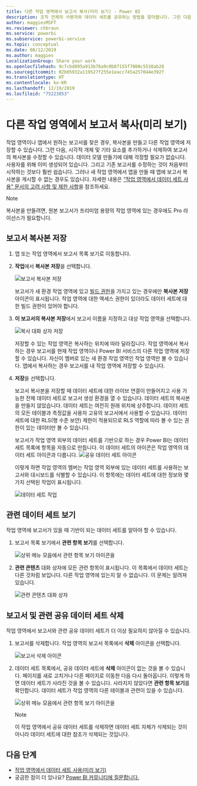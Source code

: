 ```yaml
---
title: 다른 작업 영역에서 보고서 복사(미리 보기) - Power BI
description: 조직 전체의 사용자와 데이터 세트를 공유하는 방법을 알아봅니다. 그런 다음, 자신의 작업 영역에서 데이터 세트를 기반으로 보고서를 빌드할 수 있습니다.
author: maggiesMSFT
ms.reviewer: chbraun
ms.service: powerbi
ms.subservice: powerbi-service
ms.topic: conceptual
ms.date: 08/12/2019
ms.author: maggies
LocalizationGroup: Share your work
ms.openlocfilehash: 9c7cbd895a913b76a9c0b87155f7800c5538ab28
ms.sourcegitcommit: 02b05932a119527f255e1eacc745a257044e392f
ms.translationtype: HT
ms.contentlocale: ko-KR
ms.lasthandoff: 12/19/2019
ms.locfileid: "75223853"
---
```

# <a name="copy-reports-from-other-workspaces-preview"></a>다른 작업 영역에서 보고서 복사(미리 보기)

작업 영역이나 앱에서 원하는 보고서를 찾은 경우, 복사본을 만들고 다른 작업 영역에 저장할 수 있습니다. 그런 다음, 시각적 개체 및 기타 요소를 추가하거나 삭제하여 보고서의 복사본을 수정할 수 있습니다. 데이터 모델 만들기에 대해 걱정할 필요가 없습니다. 사용자를 위해 이미 생성되어 있습니다. 그리고 기존 보고서를 수정하는 것이 처음부터 시작하는 것보다 훨씬 쉽습니다. 그러나 새 작업 영역에서 앱을 만들 때 앱에 보고서 복사본을 게시할 수 없는 경우도 있습니다. 자세한 내용은 [“작업 영역에서 데이터 세트 사용” 문서의 고려 사항 및 제한 사항](service-datasets-across-workspaces.md#considerations-and-limitations)을 참조하세요.

> [!NOTE]
> 복사본을 만들려면, 원본 보고서가 프리미엄 용량의 작업 영역에 있는 경우에도 Pro 라이선스가 필요합니다.

## <a name="save-a-copy-of-a-report"></a>보고서 복사본 저장

1. 앱 또는 작업 영역에서 보고서 목록 보기로 이동합니다.

1. **작업**에서 **복사본 저장**을 선택합니다.

    ![보고서 복사본 저장](media/service-datasets-copy-reports/power-bi-dataset-save-report-copy.png)

    보고서가 새 환경 작업 영역에 있고 [빌드 권한](service-datasets-build-permissions.md)을 가지고 있는 경우에만 **복사본 저장** 아이콘이 표시됩니다. 작업 영역에 대한 액세스 권한이 있더라도 데이터 세트에 대한 빌드 권한이 있어야 합니다.

3. **이 보고서의 복사본 저장**에서 보고서 이름을 지정하고 대상 작업 영역을 선택합니다.

    ![복사 대화 상자 저장](media/service-datasets-copy-reports/power-bi-dataset-save-report.png)

    저장할 수 있는 작업 영역은 복사하는 위치에 따라 달라집니다. 작업 영역에서 복사하는 경우 보고서를 현재 작업 영역이나 Power BI 서비스의 다른 작업 영역에 저장할 수 있습니다. 자신이 멤버로 있는 새 환경 작업 영역인 작업 영역만 볼 수 있습니다. 앱에서 복사하는 경우 보고서를 내 작업 영역에 저장할 수 있습니다.
  
4. **저장**을 선택합니다.

    보고서 복사본을 저장할 때 데이터 세트에 대한 라이브 연결이 만들어지고 사용 가능한 전체 데이터 세트로 보고서 생성 환경을 열 수 있습니다. 데이터 세트의 복사본을 만들지 않았습니다. 데이터 세트는 여전히 원래 위치에 상주합니다. 데이터 세트의 모든 테이블과 측정값을 사용자 고유의 보고서에서 사용할 수 있습니다. 데이터 세트에 대한 RLS(행 수준 보안) 제한이 적용되므로 RLS 역할에 따라 볼 수 있는 권한이 있는 데이터만 볼 수 있습니다.

    보고서가 작업 영역 외부의 데이터 세트를 기반으로 하는 경우 Power BI는 데이터 세트 목록에 항목을 자동으로 만듭니다. 이 데이터 세트의 아이콘은 작업 영역의 데이터 세트 아이콘과 다릅니다. ![공유 데이터 세트 아이콘](media/service-datasets-discover-across-workspaces/power-bi-shared-dataset-icon.png)


    이렇게 하면 작업 영역의 멤버는 작업 영역 외부에 있는 데이터 세트를 사용하는 보고서와 대시보드를 식별할 수 있습니다. 이 항목에는 데이터 세트에 대한 정보와 몇 가지 선택된 작업이 표시됩니다.

    ![데이터 세트 작업](media/service-datasets-across-workspaces/power-bi-dataset-actions.png)

## <a name="view-related-datasets"></a>관련 데이터 세트 보기

작업 영역에 보고서가 있을 때 기반이 되는 데이터 세트를 알아야 할 수 있습니다.

1. 보고서 목록 보기에서 **관련 항목 보기**를 선택합니다.

    ![상위 메뉴 모음에서 관련 항목 보기 아이콘을](media/service-datasets-copy-reports/power-bi-dataset-view-related.png)

1. **관련 콘텐츠** 대화 상자에 모든 관련 항목이 표시됩니다. 이 목록에서 데이터 세트는 다른 것처럼 보입니다. 다른 작업 영역에 있는지 알 수 없습니다. 이 문제는 알려져 있습니다.
 
    ![관련 콘텐츠 대화 상자](media/service-datasets-copy-reports/power-bi-dataset-related.png)

## <a name="delete-a-report-and-its-shared-dataset"></a>보고서 및 관련 공유 데이터 세트 삭제

작업 영역에서 보고서와 관련 공유 데이터 세트가 더 이상 필요하지 않아질 수 있습니다.

1. 보고서를 삭제합니다. 작업 영역의 보고서 목록에서 **삭제** 아이콘을 선택합니다.

    ![보고서 삭제 아이콘](media/service-datasets-across-workspaces/power-bi-datasets-delete-report.png)

2. 데이터 세트 목록에서, 공유 데이터 세트에 **삭제** 아이콘이 없는 것을 볼 수 있습니다. 페이지를 새로 고치거나 다른 페이지로 이동한 다음 다시 돌아옵니다. 이렇게 하면 데이터 세트가 사라진 것을 볼 수 있습니다. 사라지지 않았다면 **관련 항목 보기**를 확인합니다. 데이터 세트가 작업 영역의 다른 테이블과 관련이 있을 수 있습니다.

    ![상위 메뉴 모음에서 관련 항목 보기 아이콘을](media/service-datasets-across-workspaces/power-bi-dataset-view-related-icon.png)

    > [!NOTE]
    > 이 작업 영역에서 공유 데이터 세트를 삭제하면 데이터 세트 자체가 삭제되는 것이 아니라 데이터 세트에 대한 참조가 삭제되는 것입니다.


## <a name="next-steps"></a>다음 단계

- [작업 영역에서 데이터 세트 사용(미리 보기)](service-datasets-across-workspaces.md)
- 궁금한 점이 더 있나요? [Power BI 커뮤니티에 질문합니다.](https://community.powerbi.com/)
